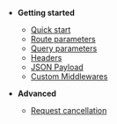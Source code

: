 * **Getting started**
    * [Quick start](/getting-started/quick-start.md)
    * [Route parameters](/getting-started/route-params.md)
    * [Query parameters](/getting-started/query-params.md)
    * [Headers](/getting-started/headers.md)
    * [JSON Payload](/getting-started/json-payload.md)
    * [Custom Middlewares](/getting-started/middlewares.md)

* **Advanced**
    * [Request cancellation](/advanced/cancellation.md)